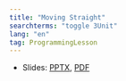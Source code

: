 ```yaml
---
title: "Moving Straight"
searchterms: "toggle 3Unit"
lang: "en"
tag: ProgrammingLesson
---
```

 <ul>
 <li class="ng-binding">Slides:
 <a href="ProgrammingLessons/MovingStraight.pptx">PPTX</a>,
 <a href="ProgrammingLessons/MovingStraight.pdf">PDF</a>
 </li>
 </ul>
